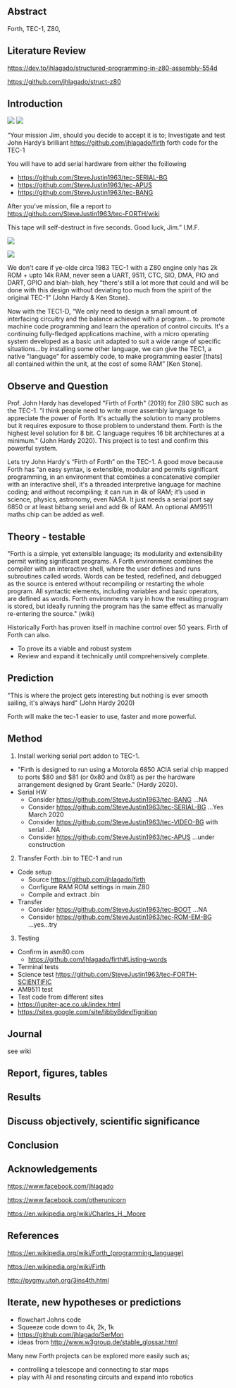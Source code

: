 ## Abstract
Forth, TEC-1, Z80, 

## Literature Review
https://dev.to/jhlagado/structured-programming-in-z80-assembly-554d

https://github.com/jhlagado/struct-z80

## Introduction 

![](https://github.com/SteveJustin1963/tec-FORTH/blob/master/pics/imf-tec-1.png)
![](https://github.com/SteveJustin1963/tec-FORTH/blob/master/pics/forth3d-1.png)

“Your mission Jim, should you decide to accept it is to; 
Investigate and test John Hardy’s brilliant https://github.com/jhlagado/firth forth code for the TEC-1 

You will have to add serial hardware from either the foillowing
* https://github.com/SteveJustin1963/tec-SERIAL-BG
* https://github.com/SteveJustin1963/tec-APUS 
* https://github.com/SteveJustin1963/tec-BANG

After you've mission, file a report to https://github.com/SteveJustin1963/tec-FORTH/wiki

This tape will self-destruct in five seconds. Good luck, Jim.” I.M.F.

![](https://github.com/SteveJustin1963/tec-FORTH/blob/master/pics/smoke-tape.png)

![](https://github.com/SteveJustin1963/tec-FORTH/blob/master/forth3d-1.png)

We don't care if ye-olde circa 1983 TEC-1 with a Z80 engine only has 2k ROM + upto 14k RAM, never seen a UART, 9511, CTC, SIO, DMA, PIO and DART, GPIO and blah-blah, hey “there's still a lot more that could and will be done with this design without deviating too much from the spirit of the original TEC-1” (John Hardy & Ken Stone). 

Now with the TEC1-D, “We only need to design a small amount of interfacing circuitry and the balance achieved with a program… to promote machine code programming and learn the operation of control circuits. It's a continuing fully-fledged applications machine, with a micro operating system developed as a basic unit adapted to suit a wide range of specific situations...by installing some other language, we can give the TEC1, a native "language" for assembly code, to make programming easier [thats] all contained within the unit, at the cost of some RAM” [Ken Stone].  



## Observe and Question 

Prof. John Hardy has developed "Firth of Forth" (2019) for Z80 SBC such as the TEC-1. "I think people need to write more assembly language to appreciate the power of Forth. It's actually the solution to many problems but it requires exposure to those problem to understand them. Forth is the highest level solution for 8 bit. C language requires 16 bit architectures at a minimum." (John Hardy 2020). This project is to test and confirm this powerful system. 

Lets try John Hardy's “Firth of Forth” on the TEC-1. A good move because Forth has “an easy syntax, is extensible, modular and permits significant programming, in an environment that combines a concatenative compiler with an interactive shell, it's a threaded interpretive language for machine coding; and without recompiling; it can run in 4k of RAM; it’s used in science, physics, astronomy, even NASA. It just needs a serial port say 6850 or at least bitbang serial and add 6k of RAM.  An optional AM9511 maths chip can be added as well. 


## Theory - testable
"Forth is a simple, yet extensible language; its modularity and extensibility permit writing significant programs. A Forth environment combines the compiler with an interactive shell, where the user defines and runs subroutines called words. Words can be tested, redefined, and debugged as the source is entered without recompiling or restarting the whole program. All syntactic elements, including variables and basic operators, are defined as words. Forth environments vary in how the resulting program is stored, but ideally running the program has the same effect as manually re-entering the source." (wiki)

Historically Forth has proven itself in machine control over 50 years. Firth of Forth can also.
* To prove its a viable and robust system
* Review and expand it technically until comprehensively complete.


## Prediction
"This is where the project gets interesting but nothing is ever smooth sailing, it's always hard" (John Hardy 2020)

Forth will make the tec-1 easier to use, faster and more powerful.

## Method 

1. Install working serial port addon to TEC-1.
* "Firth is designed to run using a Motorola 6850 ACIA serial chip mapped to ports $80 and $81 (or 0x80 and 0x81) as per the hardware arrangement designed by Grant Searle." (Hardy 2020). 
* Serial HW
  * Consider https://github.com/SteveJustin1963/tec-BANG ...NA
  * Consider https://github.com/SteveJustin1963/tec-SERIAL-BG ...Yes March 2020
  * Consider https://github.com/SteveJustin1963/tec-VIDEO-BG with serial ...NA
  * Consider https://github.com/SteveJustin1963/tec-APUS ...under construction

2. Transfer Forth .bin to TEC-1 and run
* Code setup
  * Source https://github.com/jhlagado/firth 
  * Configure RAM ROM settings in main.Z80
  * Compile and extract .bin
* Transfer
  * Consider https://github.com/SteveJustin1963/tec-BOOT ...NA
  * Consider https://github.com/SteveJustin1963/tec-ROM-EM-BG ...yes...try

3. Testing
* Confirm in asm80.com
  * https://github.com/jhlagado/firth#Listing-words
* Terminal tests
* Science test https://github.com/SteveJustin1963/tec-FORTH-SCIENTIFIC
* AM9511 test 
* Test code from different sites
 * https://jupiter-ace.co.uk/index.html
 * https://sites.google.com/site/libby8dev/fignition

##  Journal
see wiki



## Report, figures, tables

## Results

## Discuss objectively, scientific significance 

## Conclusion 

## Acknowledgements

https://www.facebook.com/jhlagado

https://www.facebook.com/otherunicorn

https://en.wikipedia.org/wiki/Charles_H._Moore

## References
https://en.wikipedia.org/wiki/Forth_(programming_language)

https://en.wikipedia.org/wiki/Firth

http://pygmy.utoh.org/3ins4th.html


## Iterate, new hypotheses or predictions
* flowchart Johns code
* Squeeze code down to 4k, 2k, 1k 
* https://github.com/jhlagado/SerMon
* ideas from http://www.w3group.de/stable_glossar.html 

Many new Forth projects can be explored more easily such as;
* controlling a telescope and connecting to star maps
* play with AI and resonating circuits and expand into robotics 


